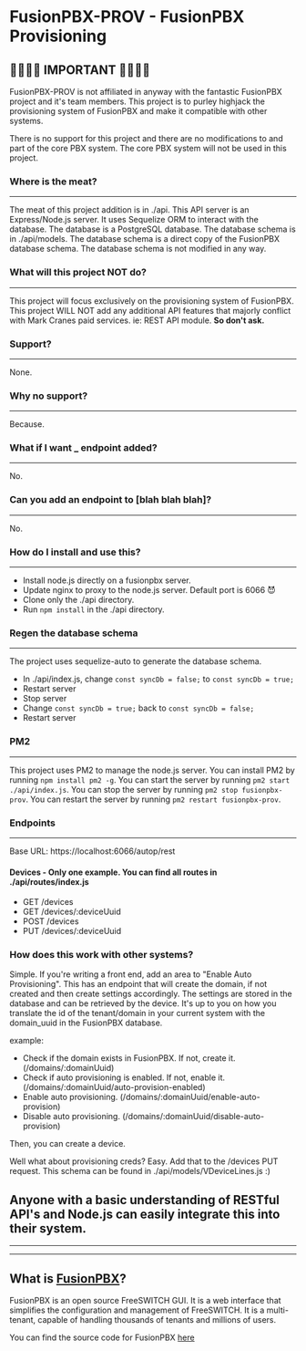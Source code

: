 # FusionPBX-PROV - FusionPBX Provisioning

## 🔔🔔🔔🔔 IMPORTANT 🔔🔔🔔🔔

FusionPBX-PROV is not affiliated in anyway with the fantastic FusionPBX project and it's team members. This project is to purley highjack the provisioning system of FusionPBX and make it compatible with other systems.

There is no support for this project and there are no modifications to and part of the core PBX system. The core PBX system will not be used in this project.

### Where is the meat?

---

The meat of this project addition is in ./api. This API server is an Express/Node.js server. It uses Sequelize ORM to interact with the database. The database is a PostgreSQL database. The database schema is in ./api/models. The database schema is a direct copy of the FusionPBX database schema. The database schema is not modified in any way.

### What will this project NOT do?

---

This project will focus exclusively on the provisioning system of FusionPBX. This project WILL NOT add any additional API features that majorly conflict with Mark Cranes paid services. ie: REST API module. **So don't ask.**

### Support?

---

None.

### Why no support?

---

Because.

### What if I want **\_** endpoint added?

---

No.

### Can you add an endpoint to [blah blah blah]?

---

No.

### How do I install and use this?

---

- Install node.js directly on a fusionpbx server.
- Update nginx to proxy to the node.js server. Default port is 6066 😈
- Clone only the ./api directory.
- Run `npm install` in the ./api directory.

### Regen the database schema

---

The project uses sequelize-auto to generate the database schema.

- In ./api/index.js, change `const syncDb = false;` to `const syncDb = true;`
- Restart server
- Stop server
- Change `const syncDb = true;` back to `const syncDb = false;`
- Restart server

### PM2

---

This project uses PM2 to manage the node.js server. You can install PM2 by running `npm install pm2 -g`. You can start the server by running `pm2 start ./api/index.js`. You can stop the server by running `pm2 stop fusionpbx-prov`. You can restart the server by running `pm2 restart fusionpbx-prov`.

### Endpoints

---

Base URL: https://localhost:6066/autop/rest

#### Devices - Only one example. You can find all routes in ./api/routes/index.js

- GET /devices
- GET /devices/:deviceUuid
- POST /devices
- PUT /devices/:deviceUuid

### How does this work with other systems?

Simple. If you're writing a front end, add an area to "Enable Auto Provisioning". This has an endpoint that will create the domain, if not created and then create settings accordingly. The settings are stored in the database and can be retrieved by the device. It's up to you on how you translate the id of the tenant/domain in your current system with the domain_uuid in the FusionPBX database.

example:

- Check if the domain exists in FusionPBX. If not, create it. (/domains/:domainUuid)
- Check if auto provisioning is enabled. If not, enable it. (/domains/:domainUuid/auto-provision-enabled)
- Enable auto provisioning. (/domains/:domainUuid/enable-auto-provision)
- Disable auto provisioning. (/domains/:domainUuid/disable-auto-provision)

Then, you can create a device.

Well what about provisioning creds? Easy. Add that to the /devices PUT request. This schema can be found in ./api/models/VDeviceLines.js :)

## Anyone with a basic understanding of RESTful API's and Node.js can easily integrate this into their system.

---

---

## What is [FusionPBX](https://www.fusionpbx.com/)?

FusionPBX is an open source FreeSWITCH GUI. It is a web interface that simplifies the configuration and management of FreeSWITCH. It is a multi-tenant, capable of handling thousands of tenants and millions of users.

You can find the source code for FusionPBX [here](https://github.com/fusionpbx/fusionpbx)
